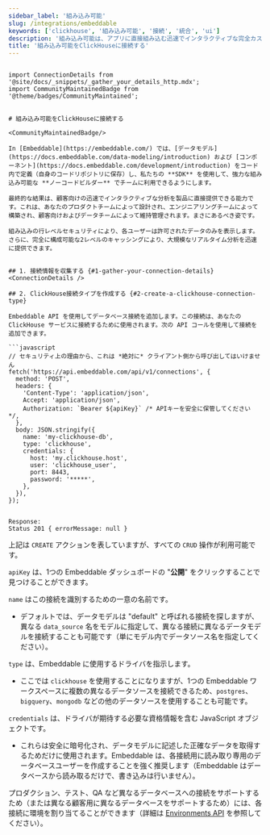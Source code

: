 ```yaml
---
sidebar_label: '組み込み可能'
slug: /integrations/embeddable
keywords: ['clickhouse', '組み込み可能', '接続', '統合', 'ui']
description: '組み込み可能は、アプリに直接組み込む迅速でインタラクティブな完全カスタマイズの分析体験を構築するための開発者ツールキットです。'
title: '組み込み可能をClickHouseに接続する'
---
```

```

import ConnectionDetails from '@site/docs/_snippets/_gather_your_details_http.mdx';
import CommunityMaintainedBadge from '@theme/badges/CommunityMaintained';


# 組み込み可能をClickHouseに接続する

<CommunityMaintainedBadge/>

In [Embeddable](https://embeddable.com/) では、[データモデル](https://docs.embeddable.com/data-modeling/introduction) および [コンポーネント](https://docs.embeddable.com/development/introduction) をコード内で定義（自身のコードリポジトリに保存）し、私たちの **SDK** を使用して、強力な組み込み可能な **ノーコードビルダー** でチームに利用できるようにします。

最終的な結果は、顧客向けの迅速でインタラクティブな分析を製品に直接提供できる能力です。これは、あなたのプロダクトチームによって設計され、エンジニアリングチームによって構築され、顧客向けおよびデータチームによって維持管理されます。まさにあるべき姿です。

組み込みの行レベルセキュリティにより、各ユーザーは許可されたデータのみを表示します。さらに、完全に構成可能な2レベルのキャッシングにより、大規模なリアルタイム分析を迅速に提供できます。


## 1. 接続情報を収集する {#1-gather-your-connection-details}
<ConnectionDetails />

## 2. ClickHouse接続タイプを作成する {#2-create-a-clickhouse-connection-type}

Embeddable API を使用してデータベース接続を追加します。この接続は、あなたの ClickHouse サービスに接続するために使用されます。次の API コールを使用して接続を追加できます。

```javascript
// セキュリティ上の理由から、これは *絶対に* クライアント側から呼び出してはいけません
fetch('https://api.embeddable.com/api/v1/connections', {
  method: 'POST',
  headers: {
    'Content-Type': 'application/json',
    Accept: 'application/json',
    Authorization: `Bearer ${apiKey}` /* APIキーを安全に保管してください */,
  },
  body: JSON.stringify({
    name: 'my-clickhouse-db',
    type: 'clickhouse',
    credentials: {
      host: 'my.clickhouse.host',
      user: 'clickhouse_user',
      port: 8443,
      password: '*****',
    },
  }),
});


Response:
Status 201 { errorMessage: null }
```

上記は `CREATE` アクションを表していますが、すべての `CRUD` 操作が利用可能です。

`apiKey` は、1つの Embeddable ダッシュボードの "**公開**" をクリックすることで見つけることができます。

`name` はこの接続を識別するための一意の名前です。
- デフォルトでは、データモデルは "default" と呼ばれる接続を探しますが、異なる `data_source` 名をモデルに指定して、異なる接続に異なるデータモデルを接続することも可能です（単にモデル内でデータソース名を指定してください）。

`type` は、Embeddable に使用するドライバを指示します。

- ここでは `clickhouse` を使用することになりますが、1つの Embeddable ワークスペースに複数の異なるデータソースを接続できるため、`postgres`、`bigquery`、`mongodb` などの他のデータソースを使用することも可能です。

`credentials` は、ドライバが期待する必要な資格情報を含む JavaScript オブジェクトです。
- これらは安全に暗号化され、データモデルに記述した正確なデータを取得するためだけに使用されます。Embeddable は、各接続用に読み取り専用のデータベースユーザーを作成することを強く推奨します（Embeddable はデータベースから読み取るだけで、書き込みは行いません）。

プロダクション、テスト、QA など異なるデータベースへの接続をサポートするため（または異なる顧客用に異なるデータベースをサポートするため）には、各接続に環境を割り当てることができます（詳細は [Environments API](https://docs.embeddable.com/data/environments) を参照してください）。
